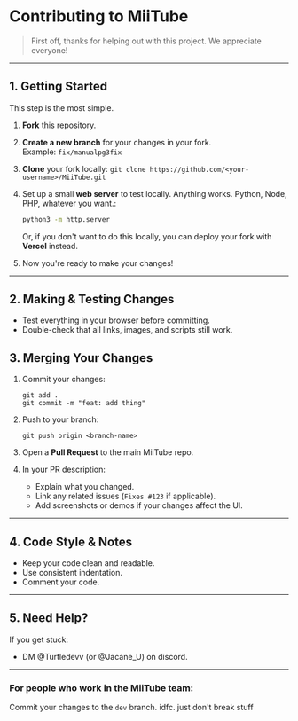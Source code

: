 # Contributing to MiiTube
> First off, thanks for helping out with this project. We appreciate everyone!

---

## 1. Getting Started
This step is the most simple.

1. **Fork** this repository.
2. **Create a new branch** for your changes in your fork.  
   Example: `fix/manualpg3fix`
3. **Clone** your fork locally:
   ```git clone https://github.com/<your-username>/MiiTube.git```

4. Set up a small **web server** to test locally.
   Anything works. Python, Node, PHP, whatever you want.:
   ```bash
   python3 -m http.server
   ```
   Or, if you don't want to do this locally, you can deploy your fork with **Vercel** instead.
   
6. Now you're ready to make your changes!
---

## 2. Making & Testing Changes

* Test everything in your browser before committing.
* Double-check that all links, images, and scripts still work.


## 3. Merging Your Changes

1. Commit your changes:
   ```
   git add .
   git commit -m "feat: add thing"
   ```
2. Push to your branch:
   ```
   git push origin <branch-name>
   ```
3. Open a **Pull Request** to the main MiiTube repo.
   
4. In your PR description:

   * Explain what you changed.
   * Link any related issues (`Fixes #123` if applicable).
   * Add screenshots or demos if your changes affect the UI.
---

## 4. Code Style & Notes

* Keep your code clean and readable.
* Use consistent indentation.
* Comment your code.

---

## 5. Need Help?

If you get stuck:

* DM @Turtledevv (or @Jacane_U) on discord.

---

### For people who work in the MiiTube team:
Commit your changes to the `dev` branch. idfc. just don't break stuff
